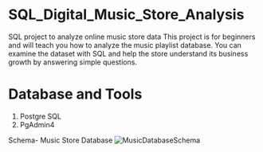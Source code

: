 # **SQL_Digital_Music_Store_Analysis**
SQL project to analyze online music store data 
This project is for beginners and will teach you how to analyze the music playlist database.
You can examine the dataset with SQL and help the store understand its business growth by answering simple questions.

# **Database and Tools**
1. Postgre SQL
2. PgAdmin4

Schema- Music Store Database
![MusicDatabaseSchema](https://github.com/ShreePawar555/SQL_Digital_Music_Store_Analysis/assets/136977697/a5708681-ce76-4bb3-9ecb-cbc811841eb8)
